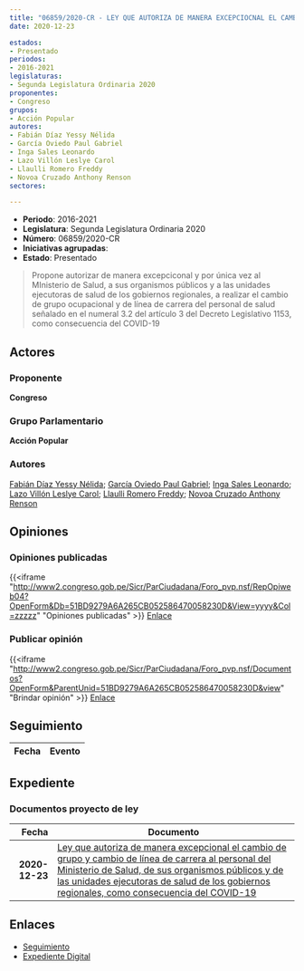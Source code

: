 ```yaml
---
title: "06859/2020-CR - LEY QUE AUTORIZA DE MANERA EXCEPCIOCNAL EL CAMBIO DE GRUPO Y CAMBIO DE LINEA DE CARRERA AL PERSONAL DEL MINISTERIO DE SALUD, DE SUS ORGANISMOS PÚBLICOS Y DE LAS UNIDADES EJECUTORAS DE SALUD DE LOS GOBIERNOS REGIONALES, COMO CONSECUENCIA DEL COVID-19"
date: 2020-12-23

estados:
- Presentado
periodos:
- 2016-2021
legislaturas:
- Segunda Legislatura Ordinaria 2020
proponentes:
- Congreso
grupos:
- Acción Popular
autores:
- Fabián Díaz Yessy Nélida
- García Oviedo Paul Gabriel
- Inga Sales Leonardo
- Lazo Villón Leslye Carol
- Llaulli Romero Freddy
- Novoa Cruzado Anthony Renson
sectores:

---
```

- **Periodo**: 2016-2021
- **Legislatura**: Segunda Legislatura Ordinaria 2020
- **Número**: 06859/2020-CR
- **Iniciativas agrupadas**: 
- **Estado**: Presentado

> Propone autorizar de manera excepciconal y por única vez al MInisterio de Salud, a sus organismos públicos y a las unidades ejecutoras de salud de los gobiernos regionales, a realizar el cambio de grupo ocupacional y de línea de carrera del personal de salud señalado en el numeral 3.2 del artículo 3 del Decreto Legislativo 1153, como consecuencia del COVID-19


## Actores

### Proponente

**Congreso**

### Grupo Parlamentario

**Acción Popular**

### Autores

[Fabián Díaz Yessy Nélida](mailto:mailto:yfabian@congreso.gob.pe); [García Oviedo Paul Gabriel](mailto:mailto:pgarcia@congreso.gob.pe); [Inga Sales Leonardo](mailto:mailto:lingas@congreso.gob.pe); [Lazo Villón Leslye Carol](mailto:mailto:llazo@congreso.gob.pe); [Llaulli Romero Freddy](mailto:mailto:fllaulli@congreso.gob.pe); [Novoa Cruzado Anthony Renson](mailto:mailto:anovoa@congreso.gob.pe)

## Opiniones

### Opiniones publicadas

{{<iframe "http://www2.congreso.gob.pe/Sicr/ParCiudadana/Foro_pvp.nsf/RepOpiweb04?OpenForm&Db=51BD9279A6A265CB052586470058230D&View=yyyy&Col=zzzzz" "Opiniones publicadas" >}}
[Enlace](http://www2.congreso.gob.pe/Sicr/ParCiudadana/Foro_pvp.nsf/RepOpiweb04?OpenForm&Db=51BD9279A6A265CB052586470058230D&View=yyyy&Col=zzzzz)

### Publicar opinión

{{<iframe "http://www2.congreso.gob.pe/Sicr/ParCiudadana/Foro_pvp.nsf/Documentos?OpenForm&ParentUnid=51BD9279A6A265CB052586470058230D&view" "Brindar opinión" >}}
[Enlace](http://www2.congreso.gob.pe/Sicr/ParCiudadana/Foro_pvp.nsf/Documentos?OpenForm&ParentUnid=51BD9279A6A265CB052586470058230D&view)


## Seguimiento

| Fecha | Evento |
|------:|--------|


## Expediente

### Documentos proyecto de ley

| Fecha | Documento |
|------:|-----------|
| **2020-12-23** | [Ley que autoriza de manera excepcional el cambio de grupo y cambio de línea de carrera al personal del Ministerio de Salud, de sus organismos públicos y de las unidades ejecutoras de salud de los gobiernos regionales, como consecuencia del COVID-19](http://www.leyes.congreso.gob.pe/Documentos/2016_2021/Proyectos_de_Ley_y_de_Resoluciones_Legislativas/PL06859-20201223.pdf) |

## Enlaces

- [Seguimiento](http://www2.congreso.gob.pe/Sicr/TraDocEstProc/CLProLey2016.nsf/f7fff46988ca05b1052578e100829cc7/6e0509f452ea388c05258647005e62a9?OpenDocument)
- [Expediente Digital](http://www2.congreso.gob.pe/Sicr/TraDocEstProc/Expvirt_2011.nsf/visbusqptramdoc1621/06859?opendocument)

